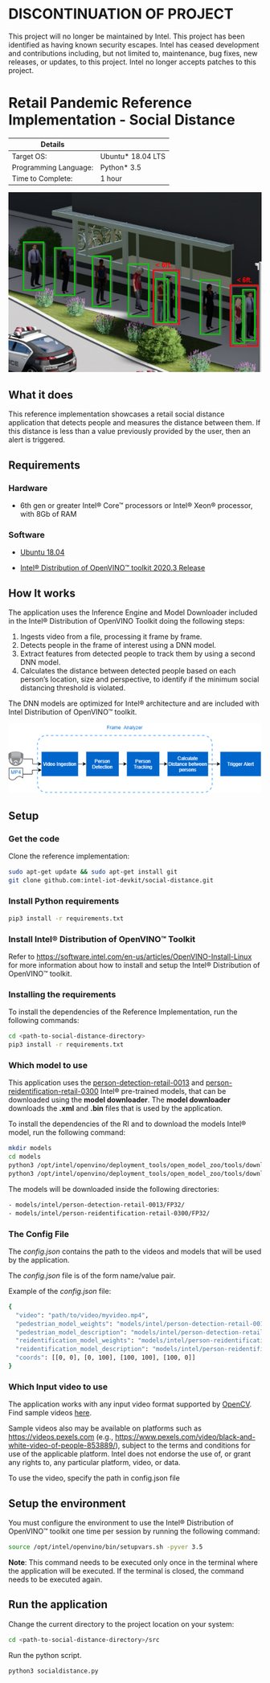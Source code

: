 # DISCONTINUATION OF PROJECT #
This project will no longer be maintained by Intel.
This project has been identified as having known security escapes.
Intel has ceased development and contributions including, but not limited to, maintenance, bug fixes, new releases, or updates, to this project.
Intel no longer accepts patches to this project.
# Retail Pandemic Reference Implementation - Social Distance

| Details               |              |
|-----------------------|---------------|
| Target OS:            |  Ubuntu\* 18.04 LTS   |
| Programming Language: |  Python* 3.5 |
| Time to Complete:     |  1 hour     |

![socialdistance](./doc/images/social-distance.png)

## What it does

This reference implementation showcases a retail social distance application that detects people and measures the distance between them. If this distance is less than a value previously provided by the user, then an alert is triggered.

## Requirements

### Hardware

* 6th gen or greater Intel® Core™ processors or Intel® Xeon® processor, with 8Gb of RAM

### Software

* [Ubuntu 18.04](http://releases.ubuntu.com/18.04/)

* [Intel® Distribution of OpenVINO™ toolkit 2020.3 Release](https://software.intel.com/content/www/us/en/develop/tools/openvino-toolkit.html)

## How It works

The application uses the Inference Engine and Model Downloader included in the Intel® Distribution of OpenVINO Toolkit doing the following steps:

1. Ingests video from a file, processing it frame by frame.
2. Detects people in the frame of interest using a DNN model.
3. Extract features from detected people to track them by using a second DNN model.
4. Calculates the distance between detected people based on each person’s location, size and perspective, to identify if the minimum social distancing threshold is violated.

The DNN models are optimized for Intel® architecture and are included with Intel Distribution of OpenVINO™ toolkit.

![architecture image](./doc/images/social-distance-flow.png)

## Setup

### Get the code

Clone the reference implementation:

```bash
sudo apt-get update && sudo apt-get install git
git clone github.com:intel-iot-devkit/social-distance.git
```

### Install Python requirements

```bash
pip3 install -r requirements.txt
```

### Install Intel® Distribution of OpenVINO™ Toolkit

Refer to https://software.intel.com/en-us/articles/OpenVINO-Install-Linux for more information about how to install and setup the Intel® Distribution of OpenVINO™ toolkit.

### Installing the requirements

To install the dependencies of the Reference Implementation, run the following commands:

```bash
cd <path-to-social-distance-directory>
pip3 install -r requirements.txt
```

### Which model to use

This application uses the [person-detection-retail-0013](https://docs.openvinotoolkit.org/2020.3/_models_intel_person_detection_retail_0013_description_person_detection_retail_0013.html) and [person-reidentification-retail-0300](https://docs.openvinotoolkit.org/2020.3/_models_intel_person_reidentification_retail_0300_description_person_reidentification_retail_0300.html) Intel® pre-trained models, that can be downloaded using the **model downloader**. The **model downloader** downloads the __.xml__ and __.bin__ files that is used by the application.

To install the dependencies of the RI and to download the models Intel® model, run the following command:

```bash
mkdir models
cd models
python3 /opt/intel/openvino/deployment_tools/open_model_zoo/tools/downloader/downloader.py --name person-detection-retail-0013 --precisions FP32
python3 /opt/intel/openvino/deployment_tools/open_model_zoo/tools/downloader/downloader.py --name person-reidentification-retail-0300 --precisions FP32
```

The models will be downloaded inside the following directories:

```bash
- models/intel/person-detection-retail-0013/FP32/
- models/intel/person-reidentification-retail-0300/FP32/
```

### The Config File

The _config.json_ contains the path to the videos and models that will be used by the application.

The _config.json_ file is of the form name/value pair.

Example of the _config.json_ file:

```bash
{
  "video": "path/to/video/myvideo.mp4",
  "pedestrian_model_weights": "models/intel/person-detection-retail-0013/FP32/person-detection-retail-0013.bin",
  "pedestrian_model_description": "models/intel/person-detection-retail-0013/FP32/person-detection-retail-0013.xml",
  "reidentification_model_weights": "models/intel/person-reidentification-retail-0300/FP32/person-reidentification-retail-0300.bin",
  "reidentification_model_description": "models/intel/person-reidentification-retail-0300/FP32/person-reidentification-retail-0300.xml",
  "coords": [[0, 0], [0, 100], [100, 100], [100, 0]]
}
```

### Which Input video to use

The application works with any input video format supported by [OpenCV](https://opencv.org/). Find sample videos [here](https://github.com/intel-iot-devkit/sample-videos/).  

Sample videos also may be available on platforms such as https://videos.pexels.com (e.g., https://www.pexels.com/video/black-and-white-video-of-people-853889/), subject to the terms and conditions for use of the applicable platform. Intel does not endorse the use of, or grant any rights to, any particular platform, video, or data.

To use the video, specify the path in config.json file

## Setup the environment

You must configure the environment to use the Intel® Distribution of OpenVINO™ toolkit one time per session by running the following command:

```bash
source /opt/intel/openvino/bin/setupvars.sh -pyver 3.5
```

__Note__: This command needs to be executed only once in the terminal where the application will be executed. If the terminal is closed, the command needs to be executed again.

## Run the application

Change the current directory to the project location on your system:

```bash
cd <path-to-social-distance-directory>/src
```

Run the python script.

```bash
python3 socialdistance.py
```